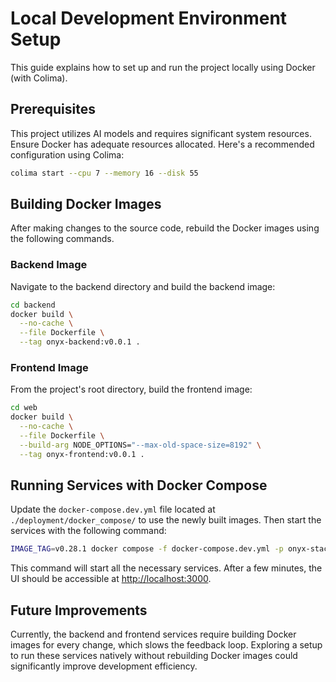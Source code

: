 # Local Development Environment Setup

This guide explains how to set up and run the project locally using Docker (with Colima).

## Prerequisites

This project utilizes AI models and requires significant system resources. Ensure Docker has adequate resources allocated. Here's a recommended configuration using Colima:

```sh
colima start --cpu 7 --memory 16 --disk 55
```

## Building Docker Images

After making changes to the source code, rebuild the Docker images using the following commands.

### Backend Image

Navigate to the backend directory and build the backend image:

```sh
cd backend
docker build \
  --no-cache \
  --file Dockerfile \
  --tag onyx-backend:v0.0.1 .
```

### Frontend Image

From the project's root directory, build the frontend image:

```sh
cd web
docker build \
  --no-cache \
  --file Dockerfile \
  --build-arg NODE_OPTIONS="--max-old-space-size=8192" \
  --tag onyx-frontend:v0.0.1 .
```

## Running Services with Docker Compose

Update the `docker-compose.dev.yml` file located at `./deployment/docker_compose/` to use the newly built images. Then start the services with the following command:

```sh
IMAGE_TAG=v0.28.1 docker compose -f docker-compose.dev.yml -p onyx-stack up -d
```

This command will start all the necessary services. After a few minutes, the UI should be accessible at [http://localhost:3000](http://localhost:3000).

## Future Improvements

Currently, the backend and frontend services require building Docker images for every change, which slows the feedback loop. Exploring a setup to run these services natively without rebuilding Docker images could significantly improve development efficiency.
